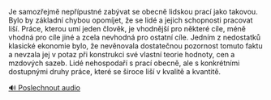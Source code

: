 
Je samozřejmě nepřípustné zabývat se obecně lidskou prací jako takovou. Bylo by základní chybou opomíjet, že se lidé a jejich schopnosti pracovat liší. Práce, kterou umí jeden člověk, je vhodnější pro některé cíle, méně vhodná pro cíle jiné a zcela nevhodná pro ostatní cíle. Jedním z nedostatků klasické ekonomie bylo, že nevěnovala dostatečnou pozornost tomuto faktu a nevzala jej v potaz při konstrukci své vlastní teorie hodnoty, cen a mzdových sazeb. Lidé nehospodaří s prací obecně, ale s konkrétními dostupnými druhy práce, které se široce liší v kvalitě a kvantitě.

[🔊 Poslechnout audio](/data/7-paragraphs/audio/chapter_32/para_010-Je-samozejm-neppustn-zabvat-se-obecn-lidsko.mp3)
